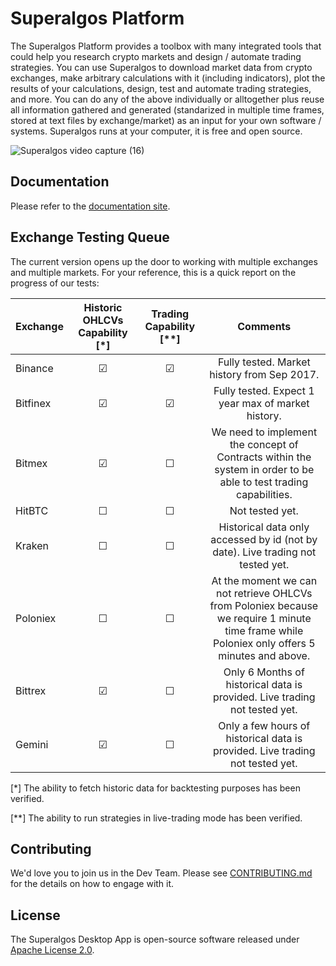 # Superalgos Platform

The Superalgos Platform provides a toolbox with many integrated tools that could help you research crypto markets and design / automate trading strategies. You can use Superalgos to download market data from crypto exchanges, make arbitrary calculations with it (including indicators), plot the results of your calculations, design, test and automate trading strategies, and more. You can do any of the above individually or alltogether plus reuse all information gathered and generated (standarized in multiple time frames, stored at text files by exchange/market) as an input for your own software / systems. Superalgos runs at your computer, it is free and open source.  

![Superalgos video capture (16)](https://user-images.githubusercontent.com/9479367/77251218-76d25980-6c4d-11ea-8e47-be7db2e8abdb.gif)

## Documentation

Please refer to the [documentation site](https://docs.superalgos.org/).

## Exchange Testing Queue

The current version opens up the door to working with multiple exchanges and multiple markets. For your reference, this is a quick report on the progress of our tests:

| Exchange | Historic OHLCVs Capability [*] | Trading Capability [**] | Comments |
| :--- | :---: | :---: |  :---: | 
| Binance | &#x2611; | &#x2611; | Fully tested. Market history from Sep 2017. |
| Bitfinex | &#x2611; | &#x2611; | Fully tested. Expect 1 year max of market history. |
| Bitmex | &#x2611; | &#x2610; | We need to implement the concept of Contracts within the system in order to be able to test trading capabilities. |
| HitBTC | &#x2610; | &#x2610; | Not tested yet. |
| Kraken | &#x2610;  | &#x2610; | Historical data only accessed by id (not by date). Live trading not tested yet. |
| Poloniex | &#x2610; | &#x2610; | At the moment we can not retrieve OHLCVs from Poloniex because we require 1 minute time frame while Poloniex only offers 5 minutes and above. |
| Bittrex | &#x2611; | &#x2610; | Only 6 Months of historical data is provided. Live trading not tested yet. |
| Gemini | &#x2611; | &#x2610; | Only a few hours of historical data is provided. Live trading not tested yet. |

[*] The ability to fetch historic data for backtesting purposes has been verified.

[**] The ability to run strategies in live-trading mode has been verified.

## Contributing

We'd love you to join us in the Dev Team. Please see [CONTRIBUTING.md](CONTRIBUTING.md) for the details on how to engage with it.

## License

The Superalgos Desktop App is open-source software released under [Apache License 2.0](LICENSE).
